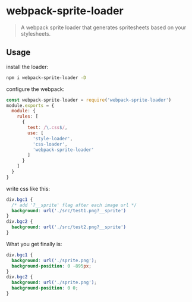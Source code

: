 # webpack-sprite-loader

> A webpack sprite loader that generates spritesheets based on your stylesheets.

## Usage

install the loader:

```bash
npm i webpack-sprite-loader -D
```

configure the webpack:
```js
const webpack-sprite-loader = require('webpack-sprite-loader')
module.exports = {
  module: {
    rules: [
      {
        test: /\.css$/,
        use: [
          'style-loader',
          'css-loader',
          'webpack-sprite-loader'
        ]
      }
    ]
  }
}
```

write css like this:
```css
div.bgc1 {
  /* add '?__sprite' flag after each image url */
  background: url('./src/test1.png?__sprite')
}
div.bgc2 {
  background: url('./src/test2.png?__sprite')
}
```

What you get finally is:
```css
div.bgc1 {
  background: url('./sprite.png');
  background-position: 0 -895px;
}
div.bgc2 {
  background: url('./sprite.png');
  background-position: 0 0;
}
```
